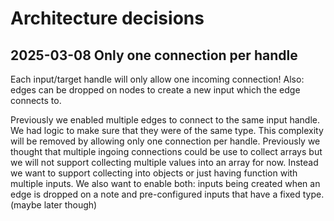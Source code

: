 # Architecture decisions

## 2025-03-08 Only one connection per handle

Each input/target handle will only allow one incoming connection!
Also: edges can be dropped on nodes to create a new input which the edge connects to.

Previously we enabled multiple edges to connect to the same input handle. We had logic to make sure that they were of the same type.
This complexity will be removed by allowing only one connection per handle.
Previously we thought that multiple ingoing connections could be use to collect arrays but we will not support collecting multiple values into an array for now. Instead we want to support collecting into objects or just having function with multiple inputs.
We also want to enable both: inputs being created when an edge is dropped on a note and pre-configured inputs that have a fixed type. (maybe later though)
